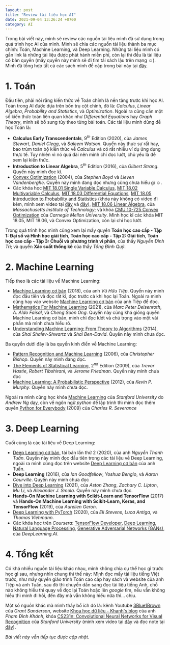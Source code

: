 ```yaml
---
layout: post
title: "Review tài liệu học AI"
date: 2021-09-04 13:26:24 +0700
category: AI
---
```


Trong bài viết này, mình sẽ review các nguồn tài liệu mình đã sử dụng trong quá trình học AI của mình. Mình sẽ chia các nguồn tài liệu thành ba mục chính: Toán, Machine Learning, và Deep Learning. Những tài liệu mình có gắn link là những tài liệu được phát hành miễn phí, còn lại thì đều là tài liệu có bản quyền (mấy quyển này mình sẽ đi tìm tải sách lậu trên mạng ☺). Mình đã tổng hợp tất cả các sách mình đề cập trong bài này tại [đây](https://drive.google.com/drive/folders/1Qa26aafs28JuIZdC_QZvjqSAOzVHxY9-?usp=sharing).

# 1. Toán
Đầu tiên, phải nói rằng kiến thức về Toán chính là nền tảng trước khi học AI. Toán trong AI được dựa trên bốn trụ cột chính, đó là: _Calculus_, _Linear Algebra_, _Probability and Statistics_, và _Optimization_. Ngoài ra cũng cần một số kiến thức toán liên quan khác như _Differential Equations_ hay _Graph Theory_, mình sẽ bổ sung tùy theo từng bài toán. Các tài liệu mình dùng để học Toán là:

* __Calculus Early Transcendentals__, $9^{th}$ Edition (2020), của _James Stewart_, _Daniel Clegg_, và _Saleem Watson_. Quyển này thực sự rất hay, bao trùm toàn bộ kiến thức về _Calculus_ và có rất nhiều ví dụ ứng dụng thực tế. Tuy nhiên vì nó quá dài nên mình chỉ đọc lướt, chủ yếu là để xem lại kiến thức.
* __Introduction to Linear Algebra__, $5^{th}$ Edition (2016), của _Gilbert Strang_. Quyển này mình đọc kĩ.
* [Convex Optimization](https://web.stanford.edu/~boyd/cvxbook/) (2004), của _Stephen Boyd_ và _Lieven Vandenberghe_. Quyển này mình đang đọc nhưng cũng chưa hiểu gì ☺.
* Các khóa học [MIT 18.01 Single Variable Calculus](https://youtube.com/playlist?list=PLE2215608E2574180), [MIT 18.02 Multivariable Calculus](https://youtube.com/playlist?list=PL4C4C8A7D06566F38), [MIT 18.03 Differential Equations](https://youtube.com/playlist?list=PLEC88901EBADDD980), [MIT 18.05 Introduction to Probability and Statistics](https://ocw.mit.edu/courses/mathematics/18-05-introduction-to-probability-and-statistics-spring-2014/) (khóa này không có video đi kèm, mình xem video tại [đây](https://youtube.com/playlist?list=PLUl4u3cNGP61MdtwGTqZA0MreSaDybji8) và [đây](https://youtube.com/playlist?list=PLUl4u3cNGP60uVBMaoNERc6knT_MgPKS0)), [MIT 18.06 Linear Algebra](https://youtube.com/playlist?list=PLE7DDD91010BC51F8), của _Massachusetts Institute of Technology_; và khóa [CMU 10-725 Convex Optimization](https://youtube.com/playlist?list=PLRPU00LaonXQ27RBcq6jFJnyIbGw5azOI) của _Carnegie Mellon University_. Mình học kĩ các khóa MIT 18.05, MIT 18.06, và Convex Optimization, còn lại chỉ học lướt.

Trong quá trình học mình cũng xem lại mấy quyển __Toán học cao cấp - Tập 1: Đại số và Hình học giải tích__, __Toán học cao cấp - Tập 2: Giải tích__, __Toán học cao cấp - Tập 3: Chuỗi và phương trình vi phân__, của thầy _Nguyễn Đình Trí_; và quyển __Xác suất thống kê__ của thầy _Tống Đình Quỳ_.

# 2. Machine Learning
Tiếp theo là các tài liệu về Machine Learning:

* [Machine Learning cơ bản](https://github.com/tiepvupsu/ebookMLCB) (2018), của anh _Vũ Hữu Tiệp_. Quyển này mình đọc đầu tiên và đọc rất kĩ, đọc trước cả khi học lại Toán. Ngoài ra mình cũng hay vào website [Machine Learning cơ bản](https://machinelearningcoban.com/) của anh Tiệp để đọc.
* [Mathematics For Machine Learning](https://mml-book.github.io/) (2021), của _Marc Peter Deisenroth_, _A. Aldo Faisal_, và _Cheng Soon Ong_. Quyển này cũng khá giống quyển Machine Learning cơ bản, mình chỉ đọc lướt và chú trọng vào một vài phần mà mình chưa hiểu rõ.
* [Understanding Machine Learning: From Theory to Algorithms](https://www.cs.huji.ac.il/~shais/UnderstandingMachineLearning/) (2014), của _Shai Shalev-Shwartz_ và _Shai Ben-David_. Quyển này mình chưa đọc.

Ba quyển dưới đây là ba quyển kinh điển về Machine Learning:
* [Pattern Recognition and Machine Learning](http://users.isr.ist.utl.pt/~wurmd/Livros/school/Bishop%20-%20Pattern%20Recognition%20And%20Machine%20Learning%20-%20Springer%20%202006.pdf) (2006), của _Christopher Bishop_. Quyển này mình đang đọc.
* [The Elements of Statistical Learning](https://web.stanford.edu/~hastie/Papers/ESLII.pdf), $2^{nd}$ Edition (2009), của _Trevor Hastie_, _Robert Tibshirani_, và _Jerome Friedman_. Quyển này mình chưa đọc
* [Machine Learning: A Probabilistic Perspective](https://probml.github.io/pml-book/book0.html) (2012), của _Kevin P. Murphy_. Quyển này mình chưa đọc.

Ngoài ra mình cũng học khóa [Machine Learning](https://www.coursera.org/learn/machine-learning) của _Stanford University_ do _Andrew Ng_ dạy, còn về ngôn ngữ _python_ để lập trình thì mình đọc thêm quyển [Python for Everybody](http://do1.dr-chuck.com/pythonlearn/EN_us/pythonlearn.pdf) (2009) của _Charles R. Severance_

# 3. Deep Learning
Cuối cùng là các tài liệu về Deep Learning:

* [Deep Learning cơ bản](https://nttuan8.com/sach-deep-learning-co-ban/), tái bản lần thứ 2 (2020), của anh _Nguyễn Thanh Tuấn_. Quyển này mình đọc đầu tiên trong các tài liệu về Deep Learning, ngoài ra mình cũng đọc trên website [Deep Learning cơ bản](https://nttuan8.com/) của anh Tuấn.
* __Deep Learning__ (2016), của _Ian Goodfellow_, _Yoshua Bengio_, và _Aaron Courville_. Quyển này mình chưa đọc
* [Dive into Deep Learning](https://d2l.ai/) (2021), của _Aston Zhang_, _Zachary C. Lipton_, _Mu Li_, và _Alexander J. Smola_. Quyển này mình chưa đọc.
* __Hands-On Machine Learning with Scikit-Learn and TensorFlow__ (2017) và __Hands-On Machine Learning with Scikit-Learn, Keras, and TensorFlow__ (2019), của _Aurelien Geron_.
* [Deep Learning with PyTorch](https://pytorch.org/assets/deep-learning/Deep-Learning-with-PyTorch.pdf) (2020), của _Eli Stevens_, _Luca Antiga_, và _Thomas Viehmann_.
* Các khóa học trên _Coursera_: [TensorFlow Developer](https://www.coursera.org/professional-certificates/tensorflow-in-practice), [Deep Learning](https://www.coursera.org/specializations/deep-learning), [Natural Language Processing](https://www.coursera.org/specializations/natural-language-processing), [Generative Adversarial Networks (GANs)](https://www.coursera.org/specializations/generative-adversarial-networks-gans), của _DeepLearning.AI_.

# 4. Tổng kết
Có khá nhiều nguồn tài liệu khác nhau, mình không chia cụ thể học gì trước học gì sau, nhưng nhìn chung thì thế này: Mình đọc mấy tài liệu tiếng Việt trước, như mấy quyển giáo trình Toán cao cấp hay sách và website của anh Tiệp và anh Tuấn, sau đó thì chuyển dần sang đọc tài liệu tiếng Anh, chỗ nào không hiểu thì quay về đọc lại Toán hoặc lên _google_ tìm, nếu vẫn không hiểu thì mình đi hỏi, đến đây mà vẫn không hiểu nữa thì... chịu.

Một số nguồn khác mà mình thấy bổ ích đó là: kênh Youtube [3Blue1Brown](https://www.youtube.com/c/3blue1brown) của _Grant Sanderson_, website [Khoa học dữ liệu - Khanh's blog](https://phamdinhkhanh.github.io/) của anh _Phạm Đình Khánh_, khóa [CS231n: Convolutional Neural Networks for Visual Recognition](http://cs231n.stanford.edu/) của _Stanford University_ (mình xem video tại [đây](https://youtube.com/playlist?list=PL3FW7Lu3i5JvHM8ljYj-zLfQRF3EO8sYv) và đọc note tại [đây](https://cs231n.github.io/)).

_Bài viết này vẫn tiếp tục được cập nhật._

